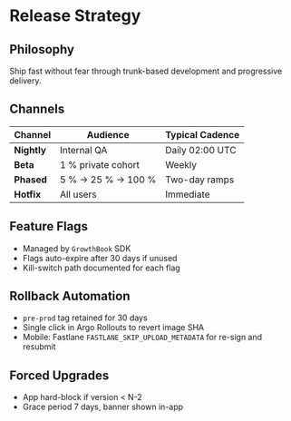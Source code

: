 <!-- docs/Release-Strategy.md -->

# Release Strategy

## Philosophy
Ship fast without fear through trunk-based development and progressive delivery.

## Channels
| Channel | Audience | Typical Cadence |
|---------|----------|-----------------|
| **Nightly** | Internal QA | Daily 02:00 UTC |
| **Beta** | 1 % private cohort | Weekly |
| **Phased** | 5 % → 25 % → 100 % | Two-day ramps |
| **Hotfix** | All users | Immediate |

## Feature Flags
* Managed by `GrowthBook` SDK  
* Flags auto-expire after 30 days if unused  
* Kill-switch path documented for each flag

## Rollback Automation
* `pre-prod` tag retained for 30 days  
* Single click in Argo Rollouts to revert image SHA  
* Mobile: Fastlane `FASTLANE_SKIP_UPLOAD_METADATA` for re-sign and resubmit

## Forced Upgrades
* App hard-block if version < N-2  
* Grace period 7 days, banner shown in-app
